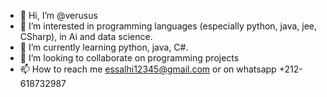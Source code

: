 - 👋 Hi, I’m @verusus
- 👀 I’m interested in programming languages (especially python, java, jee, CSharp), in Ai and data science.
- 🌱 I’m currently learning python, java, C#.
- 💞️ I’m looking to collaborate on programming projects
- 📫 How to reach me essalhi12345@gmail.com or on whatsapp +212-618732987

<!---
verusus/verusus is a ✨ special ✨ repository because its `README.md` (this file) appears on your GitHub profile.
You can click the Preview link to take a look at your changes.
--->
